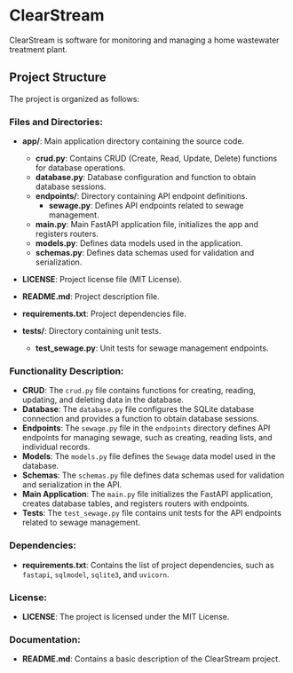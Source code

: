 # ClearStream
ClearStream is software for monitoring and managing a home wastewater treatment plant.

## Project Structure

The project is organized as follows:

### Files and Directories:

- **app/**: Main application directory containing the source code.
  - **crud.py**: Contains CRUD (Create, Read, Update, Delete) functions for database operations.
  - **database.py**: Database configuration and function to obtain database sessions.
  - **endpoints/**: Directory containing API endpoint definitions.
    - **sewage.py**: Defines API endpoints related to sewage management.
  - **main.py**: Main FastAPI application file, initializes the app and registers routers.
  - **models.py**: Defines data models used in the application.
  - **schemas.py**: Defines data schemas used for validation and serialization.

- **LICENSE**: Project license file (MIT License).
- **README.md**: Project description file.
- **requirements.txt**: Project dependencies file.
- **tests/**: Directory containing unit tests.
  - **test_sewage.py**: Unit tests for sewage management endpoints.

### Functionality Description:

- **CRUD**: The `crud.py` file contains functions for creating, reading, updating, and deleting data in the database.
- **Database**: The `database.py` file configures the SQLite database connection and provides a function to obtain database sessions.
- **Endpoints**: The `sewage.py` file in the `endpoints` directory defines API endpoints for managing sewage, such as creating, reading lists, and individual records.
- **Models**: The `models.py` file defines the `Sewage` data model used in the database.
- **Schemas**: The `schemas.py` file defines data schemas used for validation and serialization in the API.
- **Main Application**: The `main.py` file initializes the FastAPI application, creates database tables, and registers routers with endpoints.
- **Tests**: The `test_sewage.py` file contains unit tests for the API endpoints related to sewage management.

### Dependencies:

- **requirements.txt**: Contains the list of project dependencies, such as `fastapi`, `sqlmodel`, `sqlite3`, and `uvicorn`.

### License:

- **LICENSE**: The project is licensed under the MIT License.

### Documentation:

- **README.md**: Contains a basic description of the ClearStream project.
